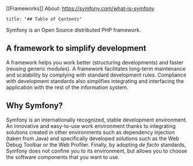 [[Frameworks]]
About: https://symfony.com/what-is-symfony

``` toc
title: "## Table of Contents"
```

Symfony is an Open Source distributed PHP framework.

## A framework to simplify development

A framework helps you work better (structuring developments) and faster (reusing generic modules). A framework facilitates long-term maintenance and scalability by complying with standard development rules. Compliance with development standards also simplifies integrating and interfacing the application with the rest of the information system.

## Why Symfony?

Symfony is an internationally recognized, stable development environment. An innovative and easy-to-use work environment thanks to integrating solutions created in other environments such as dependency injection (taken from Java) and specifically developed solutions such as the Web Debug Toolbar or the Web Profiler. Finally, by adopting *de facto* standards, Symfony does not confine you to its environment, but allows you to choose the software components that you want to use.
